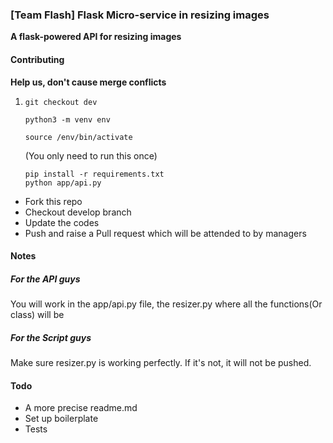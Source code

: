 ### [Team Flash] Flask Micro-service in resizing images

**A flask-powered API for resizing images**






#### Contributing

**Help us, don't cause merge conflicts**

1. ~~~
   git checkout dev
   ~~~
   
   ~~~ 
   python3 -m venv env
   
   source /env/bin/activate
   ~~~
   
   (You only need to run this once)
   
   ~~~
   pip install -r requirements.txt
   python app/api.py
   ~~~
   

- Fork this repo
- Checkout develop branch
- Update the codes
- Push and raise a Pull request which will be attended to by managers


#### Notes

##### For the API guys

You will work in the app/api.py file, the resizer.py where all the functions(Or class) will be

##### For the Script guys

Make sure resizer.py is working perfectly. If it's not, it will not be pushed.

#### Todo

- A more precise readme.md
- Set up boilerplate
- Tests
